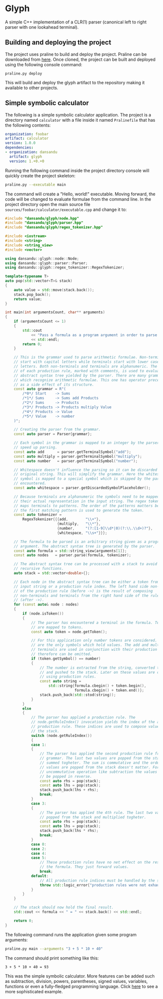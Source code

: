 # Glyph
A simple C++ implementation of a CLR(1) parser (canonical left to right parser with one lookahead terminal).
## Building and deploying the project
The project uses praline to build and deploy the project. Praline can be downloaded from [here](https://github.com/dansandu/praline). Once cloned, the project can be built and deployed using the following console command:
```
praline.py deploy
```
This will build and deploy the glyph artifact to the repository making it available to other projects.
## Simple symbolic calculator
The following is a simple symbolic calculator application. The project is a directory named `calculator` with a file inside it named `Pralinefile` that has the following contents:
```yaml
organization: foobar
artifact: calculator
version: 1.0.0
dependencies:
- organization: dansandu
  artifact: glyph
  version: 1.+0.+0
```
Running the following command inside the project directory console will quickly create the project skeleton:
```bash
praline.py --executable main
```
The command will create a "Hello, world!" executable. Moving forward, the code will be changed to evaluate formulae from the command line. In the project directory open the main source file `sources/foobar/calculator/executable.cpp` and change it to:
```cpp
#include "dansandu/glyph/node.hpp"
#include "dansandu/glyph/parser.hpp"
#include "dansandu/glyph/regex_tokenizer.hpp"

#include <iostream>
#include <string>
#include <string_view>
#include <vector>

using dansandu::glyph::node::Node;
using dansandu::glyph::parser::Parser;
using dansandu::glyph::regex_tokenizer::RegexTokenizer;

template<typename T>
auto pop(std::vector<T>& stack)
{
    auto value = std::move(stack.back());
    stack.pop_back();
    return value;
}

int main(int argumentsCount, char** arguments)
{
    if (argumentsCount <= 1)
    {
        std::cout
            << "Pass a formula as a program argument in order to parse it!"
            << std::endl;
        return 0;
    }

    // This is the grammar used to parse arithmetic formulae. Non-terminals
    // start with capital letters while terminals start with lower case
    // letters. Both non-terminals and terminals are alphanumeric. The indexing
    // of each production rule, marked with comments, is used to evaluate the
    // abstract syntax tree yielded by the parser. There are many grammars
    // which recognize arithmetic formulae. This one has operator precedence
    // as a side effect of its structure.
    const auto grammar = R"(
        /*0*/ Start    -> Sums
        /*1*/ Sums     -> Sums add Products
        /*2*/ Sums     -> Products
        /*3*/ Products -> Products multiply Value
        /*4*/ Products -> Value
        /*5*/ Value    -> number
    )";

    // Creating the parser from the grammar.
    const auto parser = Parser{grammar};

    // Each symbol in the grammar is mapped to an integer by the parser to
    // speed up parsing.
    const auto add      = parser.getTerminalSymbol("add");
    const auto multiply = parser.getTerminalSymbol("multiply");
    const auto number   = parser.getTerminalSymbol("number");

    // Whitespace doesn't influence the parsing so it can be discarded from the
    // original string. This will simplify the grammar. Here the whitespace
    // symbol is mapped to a special symbol which is skipped by the parser when
    // encountered.
    const auto whitespace = parser.getDiscardedSymbolPlaceholder();

    // Because terminals are alphanumeric the symbols need to be mapped to
    // their actual representation in the input string. The regex tokenizer
    // maps terminals to patterns. The order of the patterns matters because
    // the first matching pattern is used to generate the token.
    const auto tokenizer =
        RegexTokenizer{{{add,        "\\+"},
                        {multiply,   "\\*"},
                        {number,     "(?:[1-9]\\d*|0)(?:\\.\\d+)?"},
                        {whitespace, "\\s+"}}};

    // The formula to be parsed is an arbitrary string given as a program
    // argument. The abstract syntax tree is generated by the parser.
    const auto formula = std::string_view{arguments[1]};
    const auto nodes   = parser.parse(formula, tokenizer);

    // The abstract syntax tree can be processed with a stack to avoid
    // recursive functions.
    auto stack = std::vector<double>{};

    // Each node in the abstract syntax tree can be either a token from the
    // input string or a production rule index. The left hand side non-terminal
    // of the production rule (before ->) is the result of composing
    // non-terminals and terminals from the right hand side of the rule
    // (after ->).
    for (const auto& node : nodes)
    {
        if (node.isToken())
        {
            // The parser has encountered a terminal in the formula. Terminals
            // are mapped to tokens.
            const auto token = node.getToken();

            // For this application only number tokens are considered. These
            // are the only symbols which hold values. The add and multiply
            // terminals are used in conjunction with their production rule and
            // therefore can be omitted.
            if (token.getSymbol() == number)
            {
                // The number is extracted from the string, converted to double
                // and pushed to the stack. Later on these values are composed
                // using production rules.
                const auto string =
                    std::string{formula.cbegin() + token.begin(),
                                formula.cbegin() + token.end()};
                stack.push_back(std::stod(string));
            }
        }
        else
        {
            // The parser has applied a production rule. The
            // node.getRuleIndex() invocation yields the index of the applied
            // production rule. These indices are used to compose values from
            // the stack.
            switch (node.getRuleIndex())
            {
            case 1:
            {
                // The parser has applied the second production rule from the
                // grammar. The last two values are popped from the stack and
                // summed togheter. The sum is commutative and the order the
                // values are popped from the stack doesn't matter. For an
                // uncommutative operation like subtraction the values should
                // be popped in reverse.
                const auto rhs = pop(stack);
                const auto lhs = pop(stack);
                stack.push_back(lhs + rhs);
                break;
            }
            case 3:
            {
                // The parser has applied the 4th rule. The last two values are
                // popped from the stack and multiplied togheter.
                const auto rhs = pop(stack);
                const auto lhs = pop(stack);
                stack.push_back(lhs * rhs);
                break;
            }
            case 0:
            case 2:
            case 4:
            case 5:
                // These production rules have no net effect on the result of
                // the formula. They just forward values.
                break;
            default:
                // All production rule indices must be handled by the switch.
                throw std::logic_error{"production rules were not exhausted"};
            }
        }
    }

    // The stack should now hold the final result.
    std::cout << formula << " = " << stack.back() << std::endl;

    return 0;
}
```
The following command runs the application given some program arguments:
```bash
praline.py main --arguments "3 + 5 * 10 + 40"
```
The command should print something like this:
```
3 + 5 * 10 + 40 = 93
```
This was the simple symbolic calculator. More features can be added such as subtraction, division, powers, parentheses, signed values, variables, functions or even a fully-fledged programming language. Click [here](https://github.com/dansandu/glyph/blob/develop/sources/dansandu/glyph/parser.test.cpp) to see a more sophisticated example.
